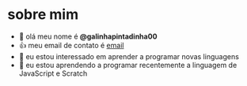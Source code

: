 # sobre mim
- 👋 olá meu nome é **@galinhapintadinha00**
- :+1: meu email de contato é [email](mariaeduardadelimadias13@gmail.com) 
- 👀 eu estou interessado em aprender a programar novas linguagens
- 🌱 eu estou aprendendo a programar recentemente a linguagem de JavaScript e Scratch

